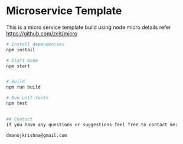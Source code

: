 # Microservice Template
This is a micro service template build using node micro details refer https://github.com/zeit/micro

``` bash
# Install dependencies
npm install

# Start mode
npm start


# Build
npm run build

# Run unit tests
npm test


## Contact
If you have any questions or suggestions feel free to contact me:

dmanojkrishna@gmail.com
